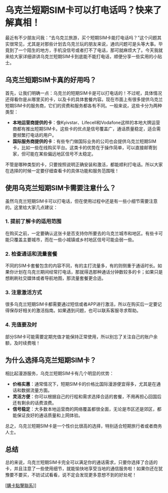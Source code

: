 # 乌克兰短期SIM卡可以打电话吗？快来了解真相！

最近有不少朋友问我：“去乌克兰旅游，买个短期SIM卡能打电话吗？”这个问题其实很常见，尤其是对那些计划去乌克兰玩的朋友来说，通讯问题可是头等大事。毕竟到了一个陌生的地方，手机没信号或者打不了电话，那可就麻烦大了。今天我就来给大家详细讲讲乌克兰短期SIM卡到底能不能打电话，顺便分享一些实用的小贴士。

## 乌克兰短期SIM卡真的好用吗？

首先，让我们明确一点：乌克兰的短期SIM卡是可以打电话的！不过呢，具体情况还得看你是从哪里买的卡，以及卡的具体套餐内容。现在市面上有很多提供乌克兰短期SIM卡的服务商，它们的资费和服务都各有不同。一般来说，这些卡分为两种类型：

- **本地运营商提供的卡**：像Kyivstar、Lifecell和Vodafone这样的本地大牌运营商都有推出短期SIM卡。这些卡的优点是信号覆盖广，通话质量稳定，适合需要频繁打电话的用户。
- **国际服务商提供的卡**：有些专门做国际业务的公司也会提供乌克兰短期SIM卡，比如一些在线购买平台。这类卡的优势在于操作简单，可以直接邮寄到家，但可能在某些偏远地区信号不太稳定。

不管是哪种类型的卡，只要按照说明正确安装和激活，都能顺利打电话。所以大家在选择的时候一定要仔细查看卡的具体功能和服务范围哦！

## 使用乌克兰短期SIM卡需要注意什么？

虽然乌克兰短期SIM卡可以打电话，但在使用过程中还是有一些小细节需要注意的。这里给大家几点建议：

### 1. 提前了解卡的适用范围
在购买之前，一定要确认这张卡是否支持你所要去的乌克兰城市和地区。有些卡可能只覆盖主要城市，而在一些小城镇或乡村地区信号可能会弱一些。

### 2. 检查通话和流量套餐
不同的SIM卡套餐包含的内容不同，有的主打流量多，有的则侧重于通话时长。如果你计划在乌克兰期间经常打电话，那就得选那种通话分钟数较多的卡；如果只是想刷刷社交媒体或者导航地图，那流量套餐更合适。

### 3. 注意激活方式
很多乌克兰短期SIM卡都需要通过短信或者APP进行激活，所以在购买后一定要记得保存好相关的激活指南。如果遇到问题，也可以联系客服寻求帮助。

### 4. 充值要及时
部分SIM卡可能需要定期充值才能保持正常使用，所以别忘了关注自己的账户余额，及时续费哦！

## 为什么选择乌克兰短期SIM卡？

相比起漫游服务，乌克兰短期SIM卡有几个明显的优势：

- **价格实惠**：通常情况下，短期SIM卡的价格比国际漫游便宜得多，尤其是在通话和数据流量方面。
- **灵活方便**：你可以根据自己的行程和需求选择合适的套餐，不用再担心回国后还有剩余的话费浪费。
- **信号稳定**：大多数本地运营商的网络覆盖都很全面，无论是市区还是郊区，都能保证良好的通话质量和上网体验。

总之，乌克兰短期SIM卡是一个性价比很高的选择，特别适合短期旅行者或者商务人士。

## 总结

总的来说，乌克兰短期SIM卡完全可以满足你的通话需求，只要你选择了合适的卡，并且注意了一些使用细节，就能愉快地享受当地的通信服务啦！如果你还在犹豫要不要买，不妨试试看看，说不定会发现更多意想不到的好处呢！

[[購卡點擊聯系](https://t.me/s/esim1088)]]